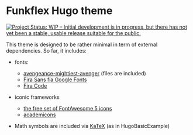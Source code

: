 # Funkflex Hugo theme 
[![Project Status: WIP – Initial development is in progress, but there has not yet been a stable, usable release suitable for the public.](https://www.repostatus.org/badges/latest/wip.svg)](https://www.repostatus.org/#wip)

This theme is designed to be rather minimal in term of external dependencies. So far,
it includes:

- fonts: 
    - [avengeance-mightiest-avenger](https://www.dafont.com/fr/avengeance-mightiest-avenger.font) (files are included)
    - [Fira Sans fia Google Fonts](https://fonts.google.com/specimen/Fira+Sans)
    - [Fira Code](https://github.com/tonsky/FiraCode)
- iconic frameworks
    - [the free set of FontAwesome 5 icons](https://fontawesome.com/)
    - [academicons](https://jpswalsh.github.io/academicons/)

- Math symbols are included via [KaTeX](https://katex.org/) (as in HugoBasicExample) 
